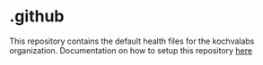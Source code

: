 # .github

This repository contains the default health files for the kochvalabs organization.  Documentation on how to setup this repository [here](https://help.github.com/en/articles/creating-a-default-community-health-file-for-your-organization#supported-file-types)
